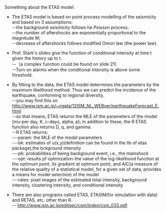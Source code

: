Something about the ETAS model:  
* The ETAS model is based on point process modelling of the seismicity and based on 3 assumptions:  
--the background seismicity follows he Poisson process;  
--the number of aftershocks are exponentially proportional to the magnitude M;  
--decrease of aftershocks follows modified Omori law (the power law).  

* Prof. Stark's slides give the function of conditional intensity at time t given the history up to t.  
--（a complex function could be found on slide 21)  
--Turn on alarms when the conditional intensity is above some threshold.  

* By fitting to the data, the ETAS model determines the parameters by the maximum likelihood method. Thus we can predict the incidence of the earthquake, conforming to regional diversity.  
--you may find this on <http://www.ism.ac.jp/~ogata/12ISM_NL_WEBver/earthquakeForecast_E.html>  
--so that means, ETAS returns the MLE of the parameters of the model (mu-per day, K, c-days, alpha, p); in addition to these, the R ETAS function also returns D, q, and gamma.  
--R ETAS returns:  
---param: the MLE of the model parameters  
---bk: estimates of u(x,y)(definition can be found in the lib of etas package),the bckground intensity  
---pb: probabilities of being background event, i.e., the mainshock  
---opt: results pf optimization-the value of the log-likelihood function at the optimum point, its gradient at optimum point, and AIC(a measure of the relative quality of a statistical model, for a given set of data; provides a means for model selection) of the model  
---rates: pixel images of the estimated total intensity, background intensity, clustering intensity, and conditional intensity  

* There are also programs called ETAS, ETASIM(for simulation with data) and RETAS, etc, other than R.  
-- <http://www.ism.ac.jp/editsec/csm/index/csm_033.pdf>  

